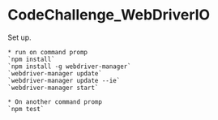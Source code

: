 # CodeChallenge_WebDriverIO
Set up.

    * run on command promp
    `npm install`
    `npm install -g webdriver-manager`
    `webdriver-manager update`
    `webdriver-manager update --ie`
    `webdriver-manager start`

    * On another command promp
    `npm test`
